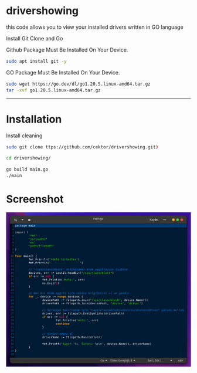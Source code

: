 # drivershowing
this code allows you to view your installed drivers written in GO language

Install Git Clone and Go

Github Package Must Be Installed On Your Device.
```bash
sudo apt install git -y

```

GO Package Must Be Installed On Your Device.
```bash
sudo wget https://go.dev/dl/go1.20.5.linux-amd64.tar.gz
tar -xvf go1.20.5.linux-amd64.tar.gz
```

----------------------------------
# Installation
Install cleaning
```bash
sudo git clone ttps://github.com/cektor/drivershowing.git)
```
```bash
cd drivershowing/
```

```bash
go build main.go
./main
```


# Screenshot

![Demo](drivershower-screen.png) 
